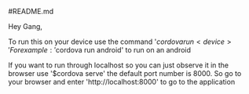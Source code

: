 #README.md

Hey Gang,

To run this on your device use the command '$cordova run <device>'
For example: '$cordova run android' to run on an android

If you want to run through localhost so you can just observe it in the browser use '$cordova serve' the default port number is 8000. So go to your browser and enter 'http://localhost:8000' to go to the application